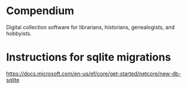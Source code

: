 # Compendium
Digital collection software for librarians, historians, genealogists, and hobbyists.

# Instructions for sqlite migrations
https://docs.microsoft.com/en-us/ef/core/get-started/netcore/new-db-sqlite
